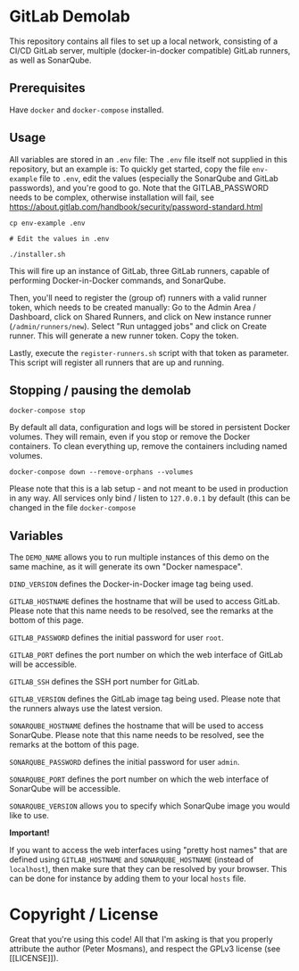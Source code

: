 # GitLab Demolab

This repository contains all files to set up a local network, consisting of a
CI/CD GitLab server, multiple (docker-in-docker compatible) GitLab runners, as
well as SonarQube.

## Prerequisites

Have `docker` and `docker-compose` installed.

## Usage

All variables are stored in an `.env` file: The `.env` file itself not supplied
in this repository, but an example is: To quickly get started, copy the file
`env-example` file to `.env`, edit the values (especially the SonarQube and
GitLab passwords), and you\'re good to go. Note that the GITLAB_PASSWORD needs
to be complex, otherwise installation will fail, see
<https://about.gitlab.com/handbook/security/password-standard.html>

```console
cp env-example .env

# Edit the values in .env

./installer.sh
```

This will fire up an instance of GitLab, three GitLab runners, capable of
performing Docker-in-Docker commands, and SonarQube.

Then, you\'ll need to register the (group of) runners with a valid runner token,
which needs to be created manually: Go to the Admin Area / Dashboard, click on
Shared Runners, and click on New instance runner (`/admin/runners/new`). Select
\"Run untagged jobs\" and click on Create runner. This will generate a new
runner token. Copy the token.

Lastly, execute the `register-runners.sh` script with that token as parameter.
This script will register all runners that are up and running.

## Stopping / pausing the demolab

```console
docker-compose stop
```

By default all data, configuration and logs will be stored in persistent Docker
volumes. They will remain, even if you stop or remove the Docker containers. To
clean everything up, remove the containers including named volumes.

```console
docker-compose down --remove-orphans --volumes
```

Please note that this is a lab setup - and not meant to be used in production in
any way. All services only bind / listen to `127.0.0.1` by default (this can be
changed in the file `docker-compose`

## Variables

The `DEMO_NAME` allows you to run multiple instances of this demo on the same
machine, as it will generate its own \"Docker namespace\".

`DIND_VERSION` defines the Docker-in-Docker image tag being used.

`GITLAB_HOSTNAME` defines the hostname that will be used to access GitLab.
Please note that this name needs to be resolved, see the remarks at the bottom
of this page.

`GITLAB_PASSWORD` defines the initial password for user `root`.

`GITLAB_PORT` defines the port number on which the web interface of GitLab will
be accessible.

`GITLAB_SSH` defines the SSH port number for GitLab.

`GITLAB_VERSION` defines the GitLab image tag being used. Please note that the
runners always use the latest version.

`SONARQUBE_HOSTNAME` defines the hostname that will be used to access SonarQube.
Please note that this name needs to be resolved, see the remarks at the bottom
of this page.

`SONARQUBE_PASSWORD` defines the initial password for user `admin`.

`SONARQUBE_PORT` defines the port number on which the web interface of SonarQube
will be accessible.

`SONARQUBE_VERSION` allows you to specify which SonarQube image you would like
to use.

**Important!**

If you want to access the web interfaces using \"pretty host names\" that are
defined using `GITLAB_HOSTNAME` and `SONARQUBE_HOSTNAME` (instead of
`localhost`), then make sure that they can be resolved by your browser. This can
be done for instance by adding them to your local `hosts` file.

# Copyright / License

Great that you're using this code! All that I'm asking is that you properly
attribute the author (Peter Mosmans), and respect the GPLv3 license (see
[[LICENSE]]).
